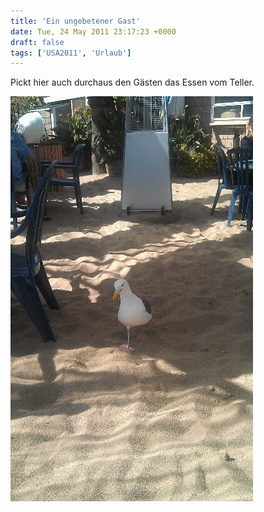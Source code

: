```yaml
---
title: 'Ein ungebetener Gast'
date: Tue, 24 May 2011 23:17:23 +0000
draft: false
tags: ['USA2011', 'Urlaub']
---
```


Pickt hier auch durchaus den Gästen das Essen vom Teller.

![-372659750](/urlaub11to15-images/11/372659750-scaled500.jpg?w=179)